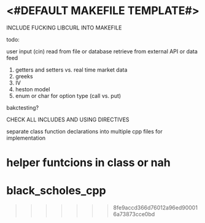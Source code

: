 
#  <#DEFAULT MAKEFILE TEMPLATE#>

INCLUDE FUCKING LIBCURL INTO MAKEFILE 

todo:

user input (cin)
read from file or database
retrieve from external API or data feed

1. getters and setters vs. real time market data
2. greeks 
3. IV 
4. heston model
5. enum or char for option type (call vs. put)

bakctesting?


CHECK ALL INCLUDES AND USING DIRECTIVES


separate class function declarations into multiple cpp files for implementation

helper funtcions in class or nah
=======
# black_scholes_cpp
>>>>>>> 8fe9accd366d76012a96ed900016a73873cce0bd
